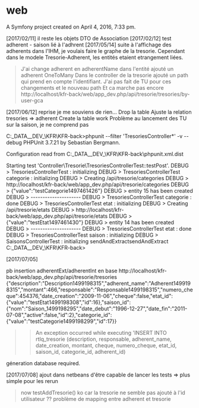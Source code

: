 web
===

A Symfony project created on April 4, 2016, 7:33 pm.


[2017/02/11] il reste les objets DTO de Association
[2017/02/12] test adherent 
    - saison lié à l'adhrent
[2017/05/14]
 suite à l'affichage des adherents dans l'IHM, je voulais faire le graphe de la tresorie.
Cependant dans le modele Tresorie-Adherent, les entités etaient etrangement liées. 
> J'ai change adherent en adherentName dans l'entité 
> ajouté un adherent OneToMany
> Dans le controller de la tresorie ajouté un path qui prend en compte l'identifiant.
> J'ai pas fait de TU pour ces changements et le nouveau path
> Et ca marche pas encore http://localhost/kfr-back/web/app_dev.php/api/tresorie/tresories/by-user-gca

[2017/06/12]
reprise je me souviens de rien...
Drop la table 
Ajuste la relation tresories => adherent
Create la table
work
Problème au lancement des TU sur la saison, je ne comprend pas 

C:\_DATA_\_DEV_\KFR\KFR-back>phpunit --filter 'TresoriesController*' -v --debug
PHPUnit 3.7.21 by Sebastian Bergmann.

Configuration read from C:\_DATA_\_DEV_\KFR\KFR-back\phpunit.xml.dist


Starting test 'Controller\Tresorie\TresoriesControllerTest::testPost'.
   DEBUG > TresoriesControllerTest : initializing
   DEBUG > TresoriesControllerTest categorie : initializing
   DEBUG > Creating /api/tresorie/categories
   DEBUG > http://localhost/kfr-back/web/app_dev.php/api/tresorie/categories
   DEBUG > {"value":"testCategorie1497461426"}
   DEBUG > entity 15 has been created
   DEBUG > ---------------------
   DEBUG > TresoriesControllerTest categorie : done
   DEBUG > TresoriesControllerTest etat : initializing
   DEBUG > Creating /api/tresorie/etats
   DEBUG > http://localhost/kfr-back/web/app_dev.php/api/tresorie/etats
   DEBUG > {"value":"testEtat1497461430"}
   DEBUG > entity 14 has been created
   DEBUG > ---------------------
   DEBUG > TresoriesControllerTest etat : done
   DEBUG > TresoriesControllerTest saison : initializing
   DEBUG > SaisonsControllerTest  : initializing
sendAndExtractsendAndExtract
C:\_DATA_\_DEV_\KFR\KFR-back>



[2017/07/05] 

pb insertion adherentExt/adherentInt en base
http://localhost/kfr-back/web/app_dev.php/api/tresorie/tresories
{"description":"Description1499198315","adherent_name":"Adherent1499198315","montant":466,"responsable":"Responsable1499198315","numero_cheque":454376,"date_creation":"2009-11-06","cheque":false,"etat_id":{"value":"testEtat1499198308","id":16},"saison_id":{"nom":"Saison_1499198295","date_debut":"1996-12-27","date_fin":"2011-07-08","active":false,"id":2},"categorie_id":{"value":"testCategorie1499198299","id":17}}

>>An exception occurred while executing 'INSERT INTO rtlq_tresorie (description, responsable, adherent_name, date_creation, montant, cheque, numero_cheque, etat_id, saison_id, categorie_id, adherent_id)

géneration database required.


[2017/07/08]
ajout dans netbeans d'être capable de lancer les tests => plus simple pour les rerun
> now testAddTresorie() ko car la tresorie ne semble pas ajouté à l'id utilisateur
?? problème de mapping entre adherent et tresorie